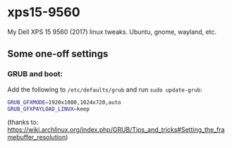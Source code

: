 # xps15-9560
My Dell XPS 15 9560 (2017) linux tweaks. Ubuntu, gnome, wayland, etc.

## Some one-off settings

### GRUB and boot:
Add the following to `/etc/defaults/grub` and run `sudo update-grub`:

```bash
GRUB_GFXMODE=1920x1080,1024x720,auto
GRUB_GFXPAYLOAD_LINUX=keep
```
(thanks to: https://wiki.archlinux.org/index.php/GRUB/Tips_and_tricks#Setting_the_framebuffer_resolution)

